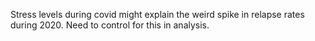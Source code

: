Stress levels during covid might explain the weird spike in relapse rates during 2020. Need to control for this in analysis. 